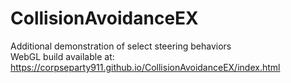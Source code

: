 # CollisionAvoidanceEX
 Additional demonstration of select steering behaviors</br>
WebGL build available at: https://corpseparty911.github.io/CollisionAvoidanceEX/index.html

